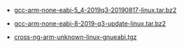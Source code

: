 

- [gcc-arm-none-eabi-5_4-2019q3-20190817-linux.tar.bz2](https://pan.baidu.com/s/18xFsp95E0nIs4JUHRNfNeQ)

- [gcc-arm-none-eabi-8-2019-q3-update-linux.tar.bz2](https://pan.baidu.com/s/1NXd1aSOiU7D5W5WGfPqC_Q)

- [cross-ng-arm-unknown-linux-gnueabi.tgz](https://pan.baidu.com/s/1TiAYl01GQQaWYylDbRu3FQ)

